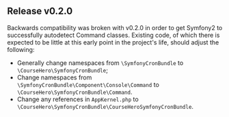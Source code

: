 ## Release v0.2.0

Backwards compatibility was broken with v0.2.0 in order to get Symfony2 to
successfully autodetect Command classes.  Existing code, of which there is
expected to be little at this early point in the project's life, should adjust
the following:

 - Generally change namespaces from `\SymfonyCronBundle` to
   `\CourseHero\SymfonyCronBundle`;
 - Change namespaces from `\SymfonyCronBundle\Component\Console\Command` to
   `\CourseHero\SymfonyCronBundle\Command`.
 - Change any references in `AppKernel.php` to
   `\CourseHero\SymfonyCronBundle\CourseHeroSymfonyCronBundle`.
